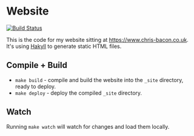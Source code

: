 # Website

[![Build Status](https://travis-ci.org/chris-bacon/chris-bacon.co.uk.svg?branch=master)](https://travis-ci.org/chris-bacon/chris-bacon.co.uk)

This is the code for my website sitting at https://www.chris-bacon.co.uk. It's using [Hakyll](https://jaspervdj.be/hakyll) to generate static HTML files.

## Compile + Build

* `make build`  - compile and build the website into the `_site` directory, ready to deploy.
* `make deploy` - deploy the compiled `_site` directory.

## Watch

Running `make watch` will watch for changes and load them locally.

